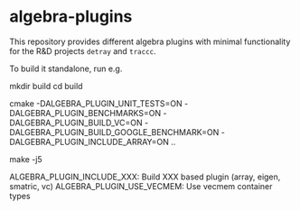 # algebra-plugins

This repository provides different algebra plugins with minimal functionality for the R&D projects `detray` and `traccc`.

To build it standalone, run e.g.

mkdir build
cd build

cmake -DALGEBRA_PLUGIN_UNIT_TESTS=ON -DALGEBRA_PLUGIN_BENCHMARKS=ON -DALGEBRA_PLUGIN_BUILD_VC=ON -DALGEBRA_PLUGIN_BUILD_GOOGLE_BENCHMARK=ON -DALGEBRA_PLUGIN_INCLUDE_ARRAY=ON ..

make -j5

ALGEBRA_PLUGIN_INCLUDE_XXX: Build XXX based plugin (array, eigen, smatric, vc)
ALGEBRA_PLUGIN_USE_VECMEM: Use vecmem container types

